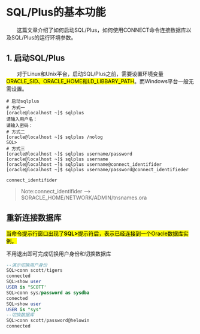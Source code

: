# SQL/Plus的基本功能

<p style="text-indent:2em">这篇文章介绍了如何启动SQL/Plus，如何使用CONNECT命令连接数据库以及SQL/Plus的运行环境参数。</p>

## 1. 启动SQL/Plus

<p style="text-indent:2em">对于Linux和Unix平台，启动SQL/Plus之前，需要设置环境变量<mark>ORACLE_SID、ORACLE_HOME和LD_LIBBARY_PATH</mark>。而Windows平台一般无需设置。</p>

```shell
# 启动sqlplus
# 方式一
[oracle@localhost ~]$ sqlplus 
请输入用户名：
请输入密码：
# 方式二
[oracle@localhost ~]$ sqlplus /nolog
SQL>
# 方式三
[oracle@localhost ~]$ sqlplus username/password
[oracle@localhost ~]$ sqlplus username
[oracle@localhost ~]$ sqlplus username@connect_identifider
[oracle@localhost ~]$ sqlplus username/password@connect_identifieder
```
`connect_identifider`
>Note:connect_identifider --> $ORACLE_HOME/NETWORK/ADMIN/tnsnames.ora

## 重新连接数据库

<mark>当命令提示行窗口出现了<strong>SQL></strong>提示符后，表示已经连接到一个Oracle数据库实例。</mark>

不用退出即可完成切换用户身份和切换数据库

```sql
--演示切换用户身份
SQL>conn scott/tigers
connected
SQL>show user
USER is "SCOTT'
SQL>conn sys/password as sysdba
conected
SQL>show user
USER is "sys"
--切换数据库
SQL>conn scott/password@helowin
connected
```